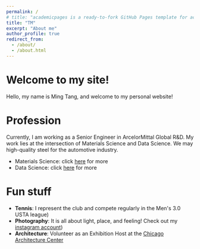 ```yaml
---
permalink: /
# title: "academicpages is a ready-to-fork GitHub Pages template for academic personal websites"
title: "TM"
excerpt: "About me"
author_profile: true
redirect_from:
  - /about/
  - /about.html
---
```


# Welcome to my site!

Hello, my name is Ming Tang, and welcome to my personal website!


# Profession
Currently, I am working as a Senior Engineer in ArcelorMittal Global R&D. My work lies at the intersection of Materials Science and Data Science. We may high-quality steel for the automotive industry.
- Materials Science: click [here](https://tangming2008.github.io//cv/) for more
- Data Science: click [here](https://tangming2008.github.io//portfolio/) for more


# Fun stuff
- **Tennis**: I represent the club and compete regularly in the Men's 3.0 USTA league)
- **Photography**: It is all about light, place, and feeling! Check out my [instagram account](https://www.instagram.com/tangming2008/?hl=en))
- **Architecture**: Volunteer as an Exhibition Host at the [Chicago Architecture Center](https://www.architecture.org/)

<!--
* Work hard and play harder
-->
